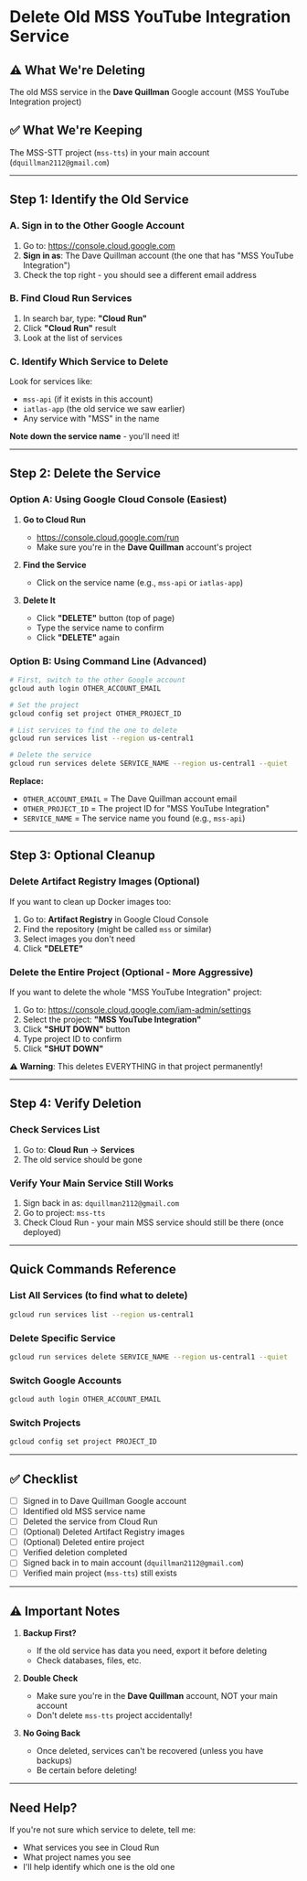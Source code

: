 # Delete Old MSS YouTube Integration Service

## ⚠️ What We're Deleting
The old MSS service in the **Dave Quillman** Google account (MSS YouTube Integration project)

## ✅ What We're Keeping
The MSS-STT project (`mss-tts`) in your main account (`dquillman2112@gmail.com`)

---

## Step 1: Identify the Old Service

### A. Sign in to the Other Google Account
1. Go to: https://console.cloud.google.com
2. **Sign in as**: The Dave Quillman account (the one that has "MSS YouTube Integration")
3. Check the top right - you should see a different email address

### B. Find Cloud Run Services
1. In search bar, type: **"Cloud Run"**
2. Click **"Cloud Run"** result
3. Look at the list of services

### C. Identify Which Service to Delete
Look for services like:
- `mss-api` (if it exists in this account)
- `iatlas-app` (the old service we saw earlier)
- Any service with "MSS" in the name

**Note down the service name** - you'll need it!

---

## Step 2: Delete the Service

### Option A: Using Google Cloud Console (Easiest)

1. **Go to Cloud Run**
   - https://console.cloud.google.com/run
   - Make sure you're in the **Dave Quillman** account's project

2. **Find the Service**
   - Click on the service name (e.g., `mss-api` or `iatlas-app`)

3. **Delete It**
   - Click **"DELETE"** button (top of page)
   - Type the service name to confirm
   - Click **"DELETE"** again

### Option B: Using Command Line (Advanced)

```bash
# First, switch to the other Google account
gcloud auth login OTHER_ACCOUNT_EMAIL

# Set the project
gcloud config set project OTHER_PROJECT_ID

# List services to find the one to delete
gcloud run services list --region us-central1

# Delete the service
gcloud run services delete SERVICE_NAME --region us-central1 --quiet
```

**Replace:**
- `OTHER_ACCOUNT_EMAIL` = The Dave Quillman account email
- `OTHER_PROJECT_ID` = The project ID for "MSS YouTube Integration"
- `SERVICE_NAME` = The service name you found (e.g., `mss-api`)

---

## Step 3: Optional Cleanup

### Delete Artifact Registry Images (Optional)
If you want to clean up Docker images too:

1. Go to: **Artifact Registry** in Google Cloud Console
2. Find the repository (might be called `mss` or similar)
3. Select images you don't need
4. Click **"DELETE"**

### Delete the Entire Project (Optional - More Aggressive)
If you want to delete the whole "MSS YouTube Integration" project:

1. Go to: https://console.cloud.google.com/iam-admin/settings
2. Select the project: **"MSS YouTube Integration"**
3. Click **"SHUT DOWN"** button
4. Type project ID to confirm
5. Click **"SHUT DOWN"**

⚠️ **Warning**: This deletes EVERYTHING in that project permanently!

---

## Step 4: Verify Deletion

### Check Services List
1. Go to: **Cloud Run** → **Services**
2. The old service should be gone

### Verify Your Main Service Still Works
1. Sign back in as: `dquillman2112@gmail.com`
2. Go to project: `mss-tts`
3. Check Cloud Run - your main MSS service should still be there (once deployed)

---

## Quick Commands Reference

### List All Services (to find what to delete)
```bash
gcloud run services list --region us-central1
```

### Delete Specific Service
```bash
gcloud run services delete SERVICE_NAME --region us-central1 --quiet
```

### Switch Google Accounts
```bash
gcloud auth login OTHER_ACCOUNT_EMAIL
```

### Switch Projects
```bash
gcloud config set project PROJECT_ID
```

---

## ✅ Checklist

- [ ] Signed in to Dave Quillman Google account
- [ ] Identified old MSS service name
- [ ] Deleted the service from Cloud Run
- [ ] (Optional) Deleted Artifact Registry images
- [ ] (Optional) Deleted entire project
- [ ] Verified deletion completed
- [ ] Signed back in to main account (`dquillman2112@gmail.com`)
- [ ] Verified main project (`mss-tts`) still exists

---

## ⚠️ Important Notes

1. **Backup First?** 
   - If the old service has data you need, export it before deleting
   - Check databases, files, etc.

2. **Double Check**
   - Make sure you're in the **Dave Quillman** account, NOT your main account
   - Don't delete `mss-tts` project accidentally!

3. **No Going Back**
   - Once deleted, services can't be recovered (unless you have backups)
   - Be certain before deleting!

---

## Need Help?

If you're not sure which service to delete, tell me:
- What services you see in Cloud Run
- What project names you see
- I'll help identify which one is the old one

